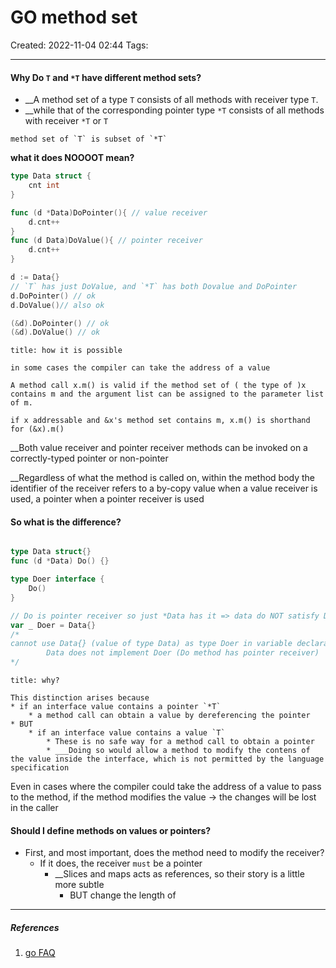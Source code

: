 # GO method set
Created: 2022-11-04 02:44
Tags: 
____
#### Why Do `T` and `*T` have different method sets?


* __A method set of a type `T` consists of all methods with receiver type `T`.
* __while that of the corresponding pointer type `*T` consists of all methods with receiver `*T` or `T`

```ad-note
method set of `T` is subset of `*T`
```

__what it does NOOOOT  mean?__
```go
type Data struct {
	cnt int
}

func (d *Data)DoPointer(){ // value receiver
	d.cnt++
}
func (d Data)DoValue(){ // pointer receiver
	d.cnt++
}

d := Data{}
// `T` has just DoValue, and `*T` has both Dovalue and DoPointer
d.DoPointer() // ok
d.DoValue()// also ok

(&d).DoPointer() // ok
(&d).DoValue() // ok

```

```ad-important
title: how it is possible

in some cases the compiler can take the address of a value

A method call x.m() is valid if the method set of ( the type of )x contains m and the argument list can be assigned to the parameter list of m.

if x addressable and &x's method set contains m, x.m() is shorthand for (&x).m()
```

__Both value receiver and pointer receiver methods can be invoked on a correctly-typed pointer or non-pointer 

__Regardless of what the method is called on, within the method body the identifier of the receiver refers to a by-copy value when a value receiver is used, a pointer when a pointer receiver is used

####  So what is the difference?

```go

type Data struct{}
func (d *Data) Do() {}

type Doer interface {
	Do()
}

// Do is pointer receiver so just *Data has it => data do NOT satisfy Doer interface
var _ Doer = Data{}
/*
cannot use Data{} (value of type Data) as type Doer in variable declaration:
        Data does not implement Doer (Do method has pointer receiver)
*/

```


```ad-important
title: why?

This distinction arises because 
* if an interface value contains a pointer `*T`
	* a method call can obtain a value by dereferencing the pointer
* BUT
	* if an interface value contains a value `T`
		* These is no safe way for a method call to obtain a pointer
		* ___Doing so would allow a method to modify the contens of the value inside the interface, which is not permitted by the language specification
```

Even in cases where the compiler could take the address of a value to pass to the method, if the method modifies the value -> the changes will be lost in the caller


#### Should I define methods on values or pointers?

* First, and most important, does the method need to modify the receiver?
	* If it does, the receiver `must` be a pointer
		* __Slices and maps acts as references, so their story is a little more subtle
			* BUT change the length of


_____
##### References
1. [go FAQ](https://go.dev/doc/faq#different_method_sets)

